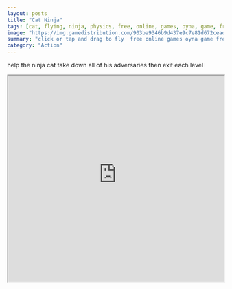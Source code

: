 ```yaml
---
layout: posts
title: "Cat Ninja"
tags: [cat, flying, ninja, physics, free, online, games, oyna, game, free, games, play, play, games]
image: "https://img.gamedistribution.com/903ba9346b9d437e9c7e81d672cead44.jpg"
summary: "click or tap and drag to fly  free online games oyna game free games play play games"
category: "Action"
---
```


help the ninja cat take down all of his adversaries then exit each level

<iframe width="100%" height="480px;" src="https://html5.gamedistribution.com/903ba9346b9d437e9c7e81d672cead44/"></iframe>